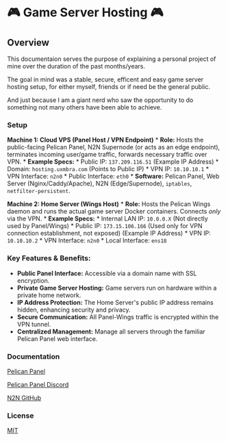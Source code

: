 
# 🎮 Game Server Hosting 🎮 

## **Overview**

This documentaion serves the purpose of explaining a personal project of mine over the duration of the past months/years.

The goal in mind was a stable, secure, efficent and easy game server hosting setup, for either myself, friends or if need be the general public.

And just because I am a giant nerd who saw the opportunity to do something not many others have been able to achieve.

### **Setup**

**Machine 1: Cloud VPS (Panel Host / VPN Endpoint)**
    * **Role:** Hosts the public-facing Pelican Panel, N2N Supernode (or acts as an edge endpoint), terminates incoming user/game traffic, forwards necessary traffic over VPN.
    * **Example Specs:**
        * Public IP: `137.209.116.51` (Example IP Address)
        * Domain: `hosting.uxmbra.com` (Points to Public IP)
        * VPN IP: `10.10.10.1`
        * VPN Interface: `n2n0`
        * Public Interface: `eth0`
    * **Software:** Pelican Panel, Web Server (Nginx/Caddy/Apache), N2N (Edge/Supernode), `iptables`, `netfilter-persistent`.

**Machine 2: Home Server (Wings Host)**
    * **Role:** Hosts the Pelican Wings daemon and runs the actual game server Docker containers. Connects *only* via the VPN.
    * **Example Specs:**
        * Internal LAN IP: `10.0.0.X` (Not directly used by Panel/Wings)
        * Public IP: `173.15.106.166` (Used only for VPN connection establishment, not exposed) (Example IP Address)
        * VPN IP: `10.10.10.2`
        * VPN Interface: `n2n0`
        * Local Interface: `ens18`

### **Key Features & Benefits:**

* **Public Panel Interface:** Accessible via a domain name with SSL encryption.
* **Private Game Server Hosting:** Game servers run on hardware within a private home network.
* **IP Address Protection:** The Home Server's public IP address remains hidden, enhancing security and privacy.
* **Secure Communication:** All Panel-Wings traffic is encrypted within the VPN tunnel.
* **Centralized Management:** Manage all servers through the familiar Pelican Panel web interface.

### Documentation

[Pelican Panel](https://pelican.dev/)

[Pelican Panel Discord](https://discord.gg/pelican-panel)

[N2N GitHub](https://github.com/ntop/n2n)


### License

[MIT](https://choosealicense.com/licenses/mit/)